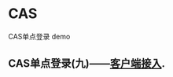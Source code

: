 # CAS

CAS单点登录 demo


## CAS单点登录(九)——[客户端接入](https://blog.csdn.net/Anumbrella/article/details/87897230).